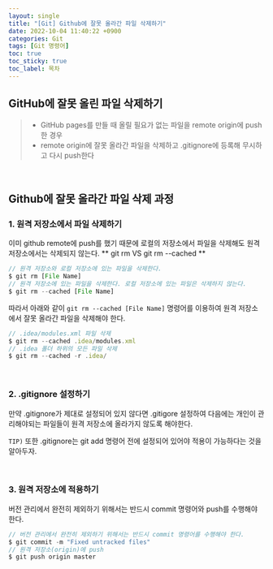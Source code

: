```yaml
---
layout: single
title: "[Git] Github에 잘못 올라간 파일 삭제하기"
date: 2022-10-04 11:40:22 +0900
categories: Git
tags: [Git 명령어]
toc: true
toc_sticky: true
toc_label: 목차
---
```



## GitHub에 잘못 올린 파일 삭제하기
> - GitHub pages를 만들 때 올릴 필요가 없는 파일을 remote origin에 push한 경우
> - remote origin에 잘못 올라간 파일을 삭제하고 .gitignore에 등록해 무시하고 다시 push한다

<br>

## Github에 잘못 올라간 파일 삭제 과정
### 1. 원격 저장소에서 파일 삭제하기

이미 github remote에 push를 했기 때문에 로컬의 저장소에서 파일을 삭제해도 원격 저장소에서는 삭제되지 않는다.
** git rm VS git rm --cached **
~~~javascript
// 원격 저장소와 로컬 저장소에 있는 파일을 삭제한다.
$ git rm [File Name]
// 원격 저장소에 있는 파일을 삭제한다. 로컬 저장소에 있는 파일은 삭제하지 않는다.
$ git rm --cached [File Name]
~~~

따라서 아래와 같이 `git rm --cached [File Name]` 명령어를 이용하여 원격 저장소에서 잘못 올라간 파일을 삭제해야 한다.

~~~javascript
// .idea/modules.xml 파일 삭제
$ git rm --cached .idea/modules.xml
// .idea 폴더 하위의 모든 파일 삭제 
$ git rm --cached -r .idea/
~~~

<br>

### 2. .gitignore 설정하기
만약 .gitignore가 제대로 설정되어 있지 않다면 .gitigore 설정하여 다음에는 개인이 관리해야되는 파일들이 원격 저장소에 올라가지 않도록 해야한다. 

`TIP)` 또한 .gitignore는 git add 명령어 전에 설정되어 있어야 적용이 가능하다는 것을 알아두자.

<br>

### 3. 원격 저장소에 적용하기
버전 관리에서 완전히 제외하기 위해서는 반드시 commit 명령어와 push를 수행해야 한다.

~~~javascript
// 버전 관리에서 완전히 제외하기 위해서는 반드시 commit 명령어를 수행해야 한다.
$ git commit -m "Fixed untracked files"
// 원격 저장소(origin)에 push
$ git push origin master
~~~

<br>